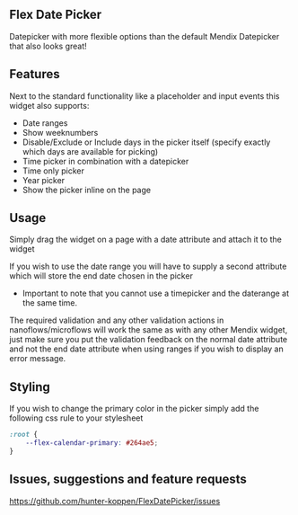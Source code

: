 ## Flex Date Picker
Datepicker with more flexible options than the default Mendix Datepicker that also looks great!

## Features
Next to the standard functionality like a placeholder and input events this widget also supports:
- Date ranges
- Show weeknumbers
- Disable/Exclude or Include days in the picker itself (specify exactly which days are available for picking)
- Time picker in combination with a datepicker
- Time only picker
- Year picker
- Show the picker inline on the page

## Usage
Simply drag the widget on a page with a date attribute and attach it to the widget

If you wish to use the date range you will have to supply a second attribute which will store the end date chosen in the picker
- Important to note that you cannot use a timepicker and the daterange at the same time.

The required validation and any other validation actions in nanoflows/microflows will work the same as with any other Mendix widget, just make sure you put the validation feedback on the normal date attribute and not the end date attribute when using ranges if you wish to display an error message.

## Styling
If you wish to change the primary color in the picker simply add the following css rule to your stylesheet
```css
:root {
    --flex-calendar-primary: #264ae5;
}
```

## Issues, suggestions and feature requests
https://github.com/hunter-koppen/FlexDatePicker/issues
